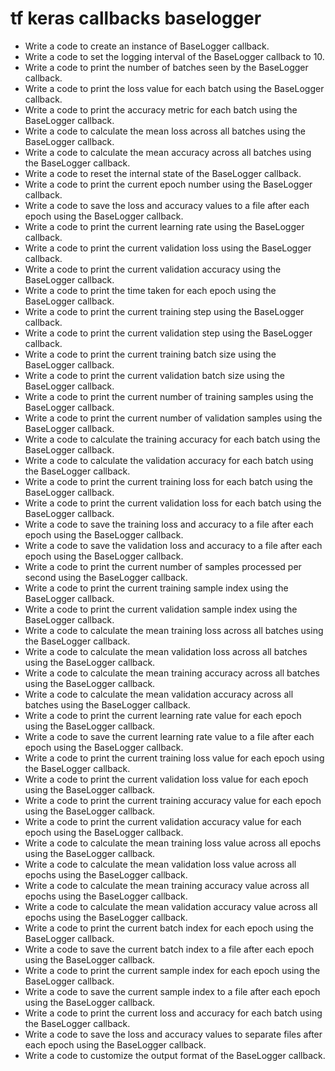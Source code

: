 # tf keras callbacks baselogger

- Write a code to create an instance of BaseLogger callback.
- Write a code to set the logging interval of the BaseLogger callback to 10.
- Write a code to print the number of batches seen by the BaseLogger callback.
- Write a code to print the loss value for each batch using the BaseLogger callback.
- Write a code to print the accuracy metric for each batch using the BaseLogger callback.
- Write a code to calculate the mean loss across all batches using the BaseLogger callback.
- Write a code to calculate the mean accuracy across all batches using the BaseLogger callback.
- Write a code to reset the internal state of the BaseLogger callback.
- Write a code to print the current epoch number using the BaseLogger callback.
- Write a code to save the loss and accuracy values to a file after each epoch using the BaseLogger callback.
- Write a code to print the current learning rate using the BaseLogger callback.
- Write a code to print the current validation loss using the BaseLogger callback.
- Write a code to print the current validation accuracy using the BaseLogger callback.
- Write a code to print the time taken for each epoch using the BaseLogger callback.
- Write a code to print the current training step using the BaseLogger callback.
- Write a code to print the current validation step using the BaseLogger callback.
- Write a code to print the current training batch size using the BaseLogger callback.
- Write a code to print the current validation batch size using the BaseLogger callback.
- Write a code to print the current number of training samples using the BaseLogger callback.
- Write a code to print the current number of validation samples using the BaseLogger callback.
- Write a code to calculate the training accuracy for each batch using the BaseLogger callback.
- Write a code to calculate the validation accuracy for each batch using the BaseLogger callback.
- Write a code to print the current training loss for each batch using the BaseLogger callback.
- Write a code to print the current validation loss for each batch using the BaseLogger callback.
- Write a code to save the training loss and accuracy to a file after each epoch using the BaseLogger callback.
- Write a code to save the validation loss and accuracy to a file after each epoch using the BaseLogger callback.
- Write a code to print the current number of samples processed per second using the BaseLogger callback.
- Write a code to print the current training sample index using the BaseLogger callback.
- Write a code to print the current validation sample index using the BaseLogger callback.
- Write a code to calculate the mean training loss across all batches using the BaseLogger callback.
- Write a code to calculate the mean validation loss across all batches using the BaseLogger callback.
- Write a code to calculate the mean training accuracy across all batches using the BaseLogger callback.
- Write a code to calculate the mean validation accuracy across all batches using the BaseLogger callback.
- Write a code to print the current learning rate value for each epoch using the BaseLogger callback.
- Write a code to save the current learning rate value to a file after each epoch using the BaseLogger callback.
- Write a code to print the current training loss value for each epoch using the BaseLogger callback.
- Write a code to print the current validation loss value for each epoch using the BaseLogger callback.
- Write a code to print the current training accuracy value for each epoch using the BaseLogger callback.
- Write a code to print the current validation accuracy value for each epoch using the BaseLogger callback.
- Write a code to calculate the mean training loss value across all epochs using the BaseLogger callback.
- Write a code to calculate the mean validation loss value across all epochs using the BaseLogger callback.
- Write a code to calculate the mean training accuracy value across all epochs using the BaseLogger callback.
- Write a code to calculate the mean validation accuracy value across all epochs using the BaseLogger callback.
- Write a code to print the current batch index for each epoch using the BaseLogger callback.
- Write a code to save the current batch index to a file after each epoch using the BaseLogger callback.
- Write a code to print the current sample index for each epoch using the BaseLogger callback.
- Write a code to save the current sample index to a file after each epoch using the BaseLogger callback.
- Write a code to print the current loss and accuracy for each batch using the BaseLogger callback.
- Write a code to save the loss and accuracy values to separate files after each epoch using the BaseLogger callback.
- Write a code to customize the output format of the BaseLogger callback.